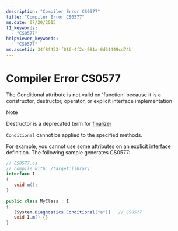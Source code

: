 ```yaml
---
description: "Compiler Error CS0577"
title: "Compiler Error CS0577"
ms.date: 07/20/2015
f1_keywords: 
  - "CS0577"
helpviewer_keywords: 
  - "CS0577"
ms.assetid: 34f8f453-f016-4f2c-981a-0d61449cd74b
---
```

# Compiler Error CS0577

The Conditional attribute is not valid on 'function' because it is a constructor, destructor, operator, or explicit interface implementation  

> [!NOTE]
> Destructor is a deprecated term for [finalizer](../programming-guide/classes-and-structs/finalizers.md)

 `Conditional` cannot be applied to the specified methods.  
  
 For example, you cannot use some attributes on an explicit interface definition. The following sample generates CS0577:  
  
```csharp  
// CS0577.cs  
// compile with: /target:library  
interface I  
{  
   void m();  
}  
  
public class MyClass : I  
{  
   [System.Diagnostics.Conditional("a")]   // CS0577  
   void I.m() {}  
}  
```
